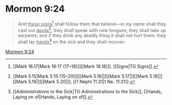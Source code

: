 # Mormon 9:24

> And <u>these signs</u>[^a] shall follow them that believe—in my name shall they cast out <u>devils</u>[^b]; they shall speak with new tongues; they shall take up serpents; and if they drink any deadly thing it shall not hurt them; they shall lay <u>hands</u>[^c] on the sick and they shall recover;

[Mormon 9:24](https://www.churchofjesuschrist.org/study/scriptures/bofm/morm/9?lang=eng&id=p24#p24)


[^a]: [[Mark 16.17|Mark 16:17 (17–18)]][[Mark 16.18|]]. [[Signs|TG Signs]].  
[^b]: [[Mark 5.15|Mark 5:15 (15–20)]][[Mark 5.16|]][[Mark 5.17|]][[Mark 5.18|]][[Mark 5.19|]][[Mark 5.20|]]; [[1 Nephi 11.31|1 Ne. 11:31]].  
[^c]: [[Administrations to the Sick|TG Administrations to the Sick]]; [[Hands, Laying on of|Hands, Laying on of]].  
